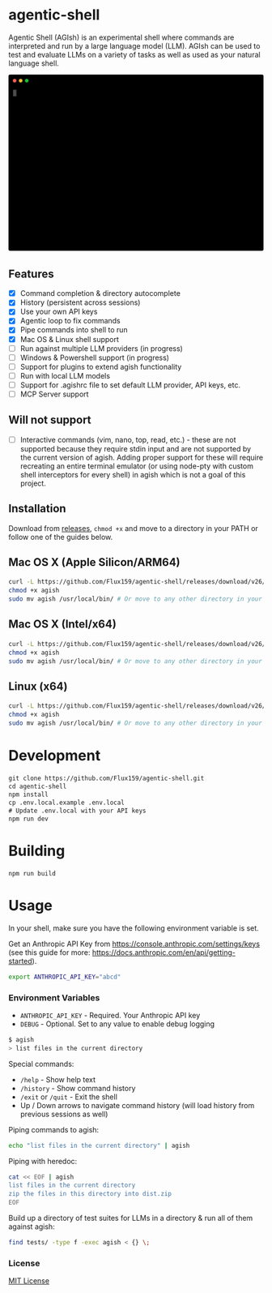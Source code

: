 # agentic-shell

Agentic Shell (AGIsh) is an experimental shell where commands are interpreted and run by a large language model (LLM).
AGIsh can be used to test and evaluate LLMs on a variety of tasks as well as used as your natural language shell.

<p align="center">
  <img width="600" src="https://raw.githubusercontent.com/Flux159/agentic-shell/refs/heads/main/agish.svg">
</p>

## Features

- [x] Command completion & directory autocomplete
- [x] History (persistent across sessions)
- [x] Use your own API keys
- [x] Agentic loop to fix commands
- [x] Pipe commands into shell to run
- [x] Mac OS & Linux shell support
- [ ] Run against multiple LLM providers (in progress)
- [ ] Windows & Powershell support (in progress)
- [ ] Support for plugins to extend agish functionality
- [ ] Run with local LLM models
- [ ] Support for .agishrc file to set default LLM provider, API keys, etc.
- [ ] MCP Server support

## Will not support

- [ ] Interactive commands (vim, nano, top, read, etc.) - these are not supported because they require stdin input and are not supported by the current version of agish. Adding proper support for these will require recreating an entire terminal emulator (or using node-pty with custom shell interceptors for every shell) in agish which is not a goal of this project.

## Installation

Download from [releases](https://github.com/Flux159/agentic-shell/releases), `chmod +x` and move to a directory in your PATH or follow one of the guides below.

## Mac OS X (Apple Silicon/ARM64)

```bash
curl -L https://github.com/Flux159/agentic-shell/releases/download/v26/agish-macos-arm64 -o agish
chmod +x agish
sudo mv agish /usr/local/bin/ # Or move to any other directory in your PATH
```

## Mac OS X (Intel/x64)

```bash
curl -L https://github.com/Flux159/agentic-shell/releases/download/v26/agish-macos-x64 -o agish
chmod +x agish
sudo mv agish /usr/local/bin/ # Or move to any other directory in your PATH
```

## Linux (x64)

```bash
curl -L https://github.com/Flux159/agentic-shell/releases/download/v26/agish-linux-x64 -o agish
chmod +x agish
sudo mv agish /usr/local/bin/ # Or move to any other directory in your PATH
```

# Development

```
git clone https://github.com/Flux159/agentic-shell.git
cd agentic-shell
npm install
cp .env.local.example .env.local
# Update .env.local with your API keys
npm run dev
```

# Building

```
npm run build
```

# Usage

In your shell, make sure you have the following environment variable is set.

Get an Anthropic API Key from https://console.anthropic.com/settings/keys (see this guide for more: https://docs.anthropic.com/en/api/getting-started).

```bash
export ANTHROPIC_API_KEY="abcd"
```

### Environment Variables

- `ANTHROPIC_API_KEY` - Required. Your Anthropic API key
- `DEBUG` - Optional. Set to any value to enable debug logging

```bash
$ agish
> list files in the current directory
```

Special commands:

- `/help` - Show help text
- `/history` - Show command history
- `/exit` or `/quit` - Exit the shell
- Up / Down arrows to navigate command history (will load history from previous sessions as well)

Piping commands to agish:

```bash
echo "list files in the current directory" | agish
```

Piping with heredoc:

```bash
cat << EOF | agish
list files in the current directory
zip the files in this directory into dist.zip
EOF
```

Build up a directory of test suites for LLMs in a directory & run all of them against agish:

```bash
find tests/ -type f -exec agish < {} \;
```

### License

[MIT License](https://github.com/Flux159/agentic-shell/blob/main/LICENSE)
